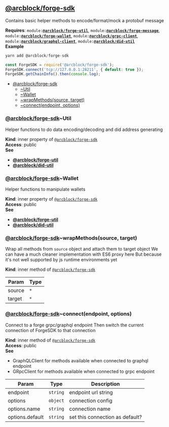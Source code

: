 <a name="module_@arcblock/forge-sdk"></a>


## [**@arcblock/forge-sdk**](https://github.com/arcblock/forge-sdk)

Contains basic helper methods to encode/format/mock a protobuf message

**Requires**: <code>module:[**@arcblock/forge-util**](https://github.com/arcblock/forge-util)</code>, <code>module:[**@arcblock/forge-message**](https://github.com/arcblock/forge-message)</code>, <code>module:[**@arcblock/forge-wallet**](https://github.com/arcblock/forge-wallet)</code>, <code>module:[**@arcblock/grpc-client**](https://github.com/arcblock/grpc-client)</code>, <code>module:[**@arcblock/graphql-client**](https://github.com/arcblock/graphql-client)</code>, <code>module:[**@arcblock/did-util**](https://github.com/arcblock/did-util)</code>  
**Example**  

```js
yarn add @arcblock/forge-sdk

const ForgeSDK = require('@arcblock/forge-sdk');
ForgeSDK.connect('tcp://127.0.0.1:28211', { default: true });
ForgeSDK.getChainInfo().then(console.log);
```

* [@arcblock/forge-sdk](#module_@arcblock/forge-sdk)
  * [~Util](#module_@arcblock/forge-sdk..Util)
  * [~Wallet](#module_@arcblock/forge-sdk..Wallet)
  * [~wrapMethods(source, target)](#module_@arcblock/forge-sdk..wrapMethods)
  * [~connect(endpoint, options)](#module_@arcblock/forge-sdk..connect)

<a name="module_@arcblock/forge-sdk..Util"></a>

### [**@arcblock/forge-sdk**](https://github.com/arcblock/forge-sdk)~Util

Helper functions to do data encoding/decoding and did address generating

**Kind**: inner property of [<code>@arcblock/forge-sdk</code>](#module_@arcblock/forge-sdk)  
**Access**: public  
**See**

* [**@arcblock/forge-util**](https://github.com/arcblock/forge-util)
* [**@arcblock/did-util**](https://github.com/arcblock/did-util)

<a name="module_@arcblock/forge-sdk..Wallet"></a>

### [**@arcblock/forge-sdk**](https://github.com/arcblock/forge-sdk)~Wallet

Helper functions to manipulate wallets

**Kind**: inner property of [<code>@arcblock/forge-sdk</code>](#module_@arcblock/forge-sdk)  
**Access**: public  
**See**

* [**@arcblock/forge-util**](https://github.com/arcblock/forge-util)
* [**@arcblock/did-util**](https://github.com/arcblock/did-util)

<a name="module_@arcblock/forge-sdk..wrapMethods"></a>

### [**@arcblock/forge-sdk**](https://github.com/arcblock/forge-sdk)~wrapMethods(source, target)

Wrap all methods from `source` object and attach them to target object
We can have a much cleaner implementation with ES6 proxy here
But because it's not well supported by js runtime environments yet

**Kind**: inner method of [<code>@arcblock/forge-sdk</code>](#module_@arcblock/forge-sdk)  

| Param  | Type            |
| ------ | --------------- |
| source | <code>\*</code> |
| target | <code>\*</code> |

<a name="module_@arcblock/forge-sdk..connect"></a>

### [**@arcblock/forge-sdk**](https://github.com/arcblock/forge-sdk)~connect(endpoint, options)

Connect to a forge grpc/graphql endpoint
Then switch the current connection of ForgeSDK to that connection

**Kind**: inner method of [<code>@arcblock/forge-sdk</code>](#module_@arcblock/forge-sdk)  
**Access**: public  
**See**

* GraphQLClient for methods available when connected to graphql endpoint
* GRpcClient for methods available when connected to grpc endpoint

| Param           | Type                | Description                     |
| --------------- | ------------------- | ------------------------------- |
| endpoint        | <code>string</code> | endpoint url string             |
| options         | <code>object</code> | connection config               |
| options.name    | <code>string</code> | connection name                 |
| options.default | <code>string</code> | set this connection as default? |
